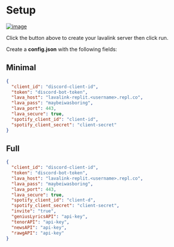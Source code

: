 # Setup

[![image](https://repl.it/badge/github/DarrenOfficial/lavalink-replit)](https://replit.com/github/DarrenOfficial/lavalink-replit)

Click the button above to create your lavalink server then click run.

Create a **config.json** with the following fields:

## Minimal

```json
{
  "client_id": "discord-client-id",
  "token": "discord-bot-token",
  "lava_host": "lavalink-replit.<username>.repl.co",
  "lava_pass": "maybeiwasboring",
  "lava_port": 443,
  "lava_secure": true,
  "spotify_client_id": "client-id",
  "spotify_client_secret": "client-secret"
}
```

## Full

```json
{
  "client_id": "discord-client-id",
  "token": "discord-bot-token",
  "lava_host": "lavalink-replit.<username>.repl.co",
  "lava_pass": "maybeiwasboring",
  "lava_port": 443,
  "lava_secure": true,
  "spotify_client_id": "client-d",
  "spotify_client_secret": "client-secret",
  "invite": "true",
  "geniusLyricsAPI": "api-key",
  "tenorAPI": "api-key",
  "newsAPI": "api-key",
  "rawgAPI": "api-key"
}
```